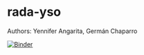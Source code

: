 # rada-yso

Authors: Yennifer Angarita, Germán Chaparro


[![Binder](https://mybinder.org/badge_logo.svg)](https://mybinder.org/v2/gh/saint-germain/rada-yso/HEAD)

